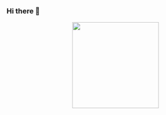 ### Hi there 👋
<div id="header" align="center">
  <img src="https://media0.giphy.com/media/u2pmTWUi0MXjyrMaVj/giphy.gif" width="200"/>
</div>
<!--
**Grey201/Grey201** is a ✨ _special_ ✨ repository because its `README.md` (this file) appears on your GitHub profile.

Here are some ideas to get you started:

- 🔭 I’m currently working on ...
- 🌱 I’m currently learning ...
- 👯 I’m looking to collaborate on ...
- 🤔 I’m looking for help with ...
- 💬 Ask me about ...
- 📫 How to reach me: ...
- 😄 Pronouns: ...
- ⚡ Fun fact: ...
-->
